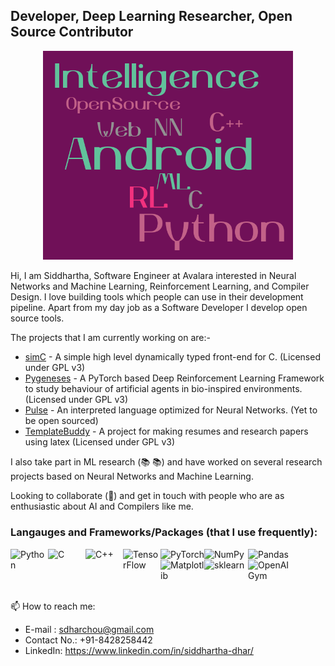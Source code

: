 
## Developer, Deep Learning Researcher, Open Source Contributor

<p align="center"><img src="https://raw.githubusercontent.com/frankhart2018/frankhart2018/master/images/personal-word-cloud.png" width="400"></p>

Hi, I am Siddhartha, Software Engineer at Avalara interested in Neural Networks and Machine Learning, Reinforcement Learning, and Compiler Design. I love building tools which people can use in their development pipeline. Apart from my day job as a Software Developer I develop open source tools.

The projects that I am currently working on are:-

- <a href="https://github.com/cimplec/sim-c">simC</a> - A simple high level dynamically typed front-end for C. (Licensed under GPL v3)
- <a href="https://github.com/Project-DC/pygeneses">Pygeneses</a> - A PyTorch based Deep Reinforcement Learning Framework to study behaviour of artificial agents in bio-inspired environments. (Licensed under GPL v3)
- <a href="https://github.com/lang-pulse/">Pulse</a> - An interpreted language optimized for Neural Networks. (Yet to be open sourced)
- <a href="https://github.com/Documentive/TemplateBuddy">TemplateBuddy</a> -  A project for making resumes and research papers using latex (Licensed under GPL v3)

I also take part in ML research (:books: :books:) and have worked on several research projects based on Neural Networks and Machine Learning.

Looking to collaborate (👯) and get in touch with people who are as enthusiastic about AI and Compilers like me.

### Langauges and Frameworks/Packages (that I use frequently): 

<a href="https://github.com/python/cpython" target="_blank"><img align="left" alt="Python" width="60px" src="https://upload.wikimedia.org/wikipedia/commons/thumb/c/c3/Python-logo-notext.svg/768px-Python-logo-notext.svg.png" /></a>

<a href="https://github.com/gcc-mirror/gcc" target="_blank"><img align="left" alt="C" width="60px" src="https://cdn.iconscout.com/icon/free/png-512/c-programming-569564.png" /></a>

<a href="https://github.com/gcc-mirror/gcc" target="_blank"><img align="left" alt="C++" width="60px" src="https://w7.pngwing.com/pngs/46/626/png-transparent-c-logo-the-c-programming-language-computer-icons-computer-programming-source-code-programming-miscellaneous-template-blue.png" /></a>

<a href="https://github.com/tensorflow/tensorflow" target="_blank"><img align="left" alt="TensorFlow" width="60px" src="https://upload.wikimedia.org/wikipedia/commons/thumb/2/2d/Tensorflow_logo.svg/1200px-Tensorflow_logo.svg.png" /></a>

<a href="https://github.com/pytorch/pytorch" target="_blank"><img align="left" alt="PyTorch" width="70px" src="https://pytorch.org/assets/images/pytorch-logo.png" /></a>

<a href="https://github.com/numpy/numpy" target="_blank"><img align="left" alt="NumPy" width="70px" src="https://user-images.githubusercontent.com/50221806/86498201-a8bd8680-bd39-11ea-9d08-66b610a8dc01.png" /></a>

<a href="https://github.com/pandas-dev/pandas" target="_blank"><img align="left" alt="Pandas" width="70px" src="https://numfocus.org/wp-content/uploads/2016/07/pandas-logo-300.png" /></a>

<a href="https://github.com/matplotlib/matplotlib" target="_blank"><img align="left" alt="Matplotlib" width="70px" height="50px" src="https://www.janmeppe.com/assets/2019-12-24-matplotlib/matplotlib.jpg" /></a>

<a href="https://github.com/scikit-learn/scikit-learn" target="_blank"><img align="left" alt="sklearn" width="70px" src="https://upload.wikimedia.org/wikipedia/commons/thumb/0/05/Scikit_learn_logo_small.svg/1024px-Scikit_learn_logo_small.svg.png" /></a>

<a href="https://github.com/openai/gym" target="_blank"><img align="left" alt="OpenAI Gym" width="70px" src="https://gym.openai.com/assets/dist/home/header/home-icon-54c30e2345.svg" /></a>

<br><br><br><br>

📫 How to reach me:

- E-mail : sdharchou@gmail.com
- Contact No.: +91-8428258442
- LinkedIn: https://www.linkedin.com/in/siddhartha-dhar/

